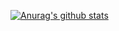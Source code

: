 [![Anurag's github stats](https://github-readme-stats.vercel.app/api?username=npfs&theme=dark)](https://github.com/anuraghazra/github-readme-stats)
